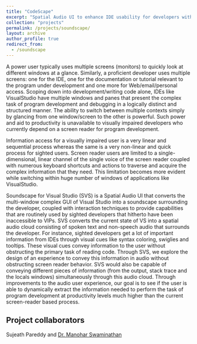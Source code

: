 ```yaml
---
title: "CodeScape"
excerpt: "Spatial Audio UI to enhance IDE usability for developers with visual impairments."
collection: "projects"
permalink: /projects/soundscape/
layout: archive
author_profile: true
redirect_from:
  - /soundscape
---
```

A power user typically uses multiple screens (monitors) to quickly look at different windows at a glance. Similarly, a proficient developer uses multiple screens: one for the IDE, one for the documentation or tutorial relevant to the program under development and one more for Web/email/personal access. Scoping down into development/writing code alone, IDEs like VisualStudio have multiple windows and panes that present the complex task of program development and debugging in a logically distinct and structured manner. The ability to switch between multiple contexts simply by glancing from one window/screen to the other is powerful. Such power and aid to productivity is unavailable to visually impaired developers who currently depend on a screen reader for program development.

Information access for a visually impaired user is a very linear and sequential process whereas the same is a very non-linear and quick process for sighted users. Screen reader users are limited to a single-dimensional, linear channel of the single voice of the screen reader coupled with numerous keyboard shortcuts and actions to traverse and acquire the complex information that they need. This limitation becomes more evident while switching within huge number of windows of applications like VisualStudio. 

Soundscape for Visual Studio (SVS) is a Spatial Audio UI that converts the multi-window complex GUI of Visual Studio into a soundscape surrounding the developer, coupled with interaction techniques to provide capabilities that are routinely used by sighted developers that hitherto have been inaccessible to VIPs. SVS converts the current state of VS into a spatial audio cloud consisting of spoken text and non-speech audio that surrounds the developer. For instance, sighted developers get a lot of important information from IDEs through visual cues like syntax coloring, swiglies and tooltips. These visual cues convey information to the user without obstructing the primary task of reading code. Through SVS, we explore the design of an experience to convey this information in audio without obstructing screen reader behavior. SVS would also be capable of conveying different pieces of information (from the output, stack trace and the locals windows) simultaneously through this audio cloud. Through improvements to the audio user experience, our goal is to see if the user is able to dynamically extract the information needed to perform the task of program development at productivity levels much higher than the current screen-reader based process.

## Project collaborators
Sujeath Pareddy and [Dr. Manohar Swaminathan](https://www.microsoft.com/en-us/research/people/swmanohmicrosoft-com/)
